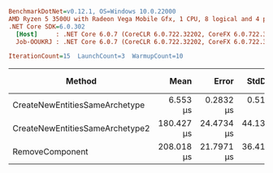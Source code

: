 ``` ini

BenchmarkDotNet=v0.12.1, OS=Windows 10.0.22000
AMD Ryzen 5 3500U with Radeon Vega Mobile Gfx, 1 CPU, 8 logical and 4 physical cores
.NET Core SDK=6.0.302
  [Host]     : .NET Core 6.0.7 (CoreCLR 6.0.722.32202, CoreFX 6.0.722.32202), X64 RyuJIT
  Job-OOUKRJ : .NET Core 6.0.7 (CoreCLR 6.0.722.32202, CoreFX 6.0.722.32202), X64 RyuJIT

IterationCount=15  LaunchCount=3  WarmupCount=10  

```
|                          Method |       Mean |      Error |     StdDev |   Gen 0 |  Gen 1 | Gen 2 | Allocated |
|-------------------------------- |-----------:|-----------:|-----------:|--------:|-------:|------:|----------:|
|  CreateNewEntitiesSameArchetype |   6.553 μs |  0.2832 μs |  0.5107 μs |  2.5024 | 0.6180 |     - |   5.12 KB |
| CreateNewEntitiesSameArchetype2 | 180.427 μs | 24.4734 μs | 44.1306 μs |  9.7046 | 1.1597 |     - |  19.91 KB |
|                 RemoveComponent | 208.018 μs | 21.7971 μs | 36.4180 μs | 25.3906 | 1.0986 |     - |  52.09 KB |
